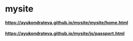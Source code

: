 # mysite
#### https://ayukondrateva.github.io/mysite/mysite/home.html

#### https://ayukondrateva.github.io/mysite/js/passport.html

